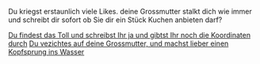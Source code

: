 Du kriegst erstaunlich viele Likes.
deine Grossmutter stalkt dich wie immer und schreibt dir sofort ob Sie dir ein Stück Kuchen anbieten darf?

[Du findest das Toll und schreibst Ihr ja und gibtst Ihr noch die Koordinaten durch](Grossmutter/Grossmutter.md)
[Du vezichtes auf deine Grossmutter, und machst lieber einen Kopfsprung ins Wasser](../../../Kopfsprung/Kopfsprung.md)

